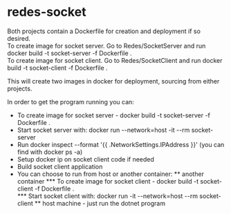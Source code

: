 # redes-socket

Both projects contain a Dockerfile for creation and deployment if so desired.  
To create image for socket server. Go to Redes/SocketServer and run docker build -t socket-server -f Dockerfile .  
To create image for socket client. Go to Redes/SocketClient and run docker build -t socket-client -f Dockerfile .  

This will create two images in docker for deployment, sourcing from either projects.    

In order to get the program running you can:
* To create image for socket server - docker build -t socket-server -f Dockerfile .  
* Start socket server with: docker run --network=host -it --rm socket-server
* Run docker inspect --format '{{ .NetworkSettings.IPAddress }}' <cotainer-name> (you can find with docker ps -a)
* Setup docker ip on socket client code if needed
* Build socket client application
* You can choose to run from host or another container:
** another container
*** To create image for socket client - docker build -t socket-client -f Dockerfile .  
*** Start socket client with: docker run -it --network=host --rm socket-client
** host machine - just run the dotnet program
